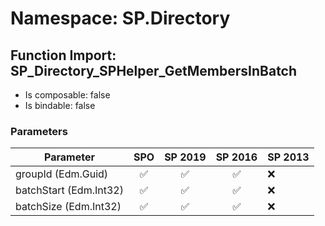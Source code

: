 # Namespace: SP.Directory

## Function Import: SP_Directory_SPHelper_GetMembersInBatch

- Is composable: false
- Is bindable: false

### Parameters

Parameter | SPO | SP 2019 | SP 2016 | SP 2013
----------|:---:|:-------:|:-------:|:-------
groupId (Edm.Guid) | ✅ | ✅ | ✅ | ❌
batchStart (Edm.Int32) | ✅ | ✅ | ✅ | ❌
batchSize (Edm.Int32) | ✅ | ✅ | ✅ | ❌